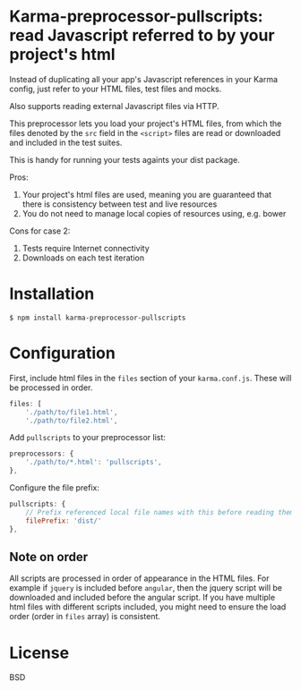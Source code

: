# Karma-preprocessor-pullscripts: read Javascript referred to by your project's html

Instead of duplicating all your app's Javascript references in your Karma config, just refer to your HTML files, test files and mocks.

Also supports reading external Javascript files via HTTP.

This preprocessor lets you load your project's HTML files, from which the files denoted by the `src` field in the `<script>` files are read or downloaded and included in the test suites.

This is handy for running your tests againts your dist package.

Pros:

1. Your project's html files are used, meaning you are guaranteed that there is consistency between test and live resources
2. You do not need to manage local copies of resources using, e.g. bower

Cons for case 2:

1. Tests require Internet connectivity
2. Downloads on each test iteration

# Installation

    $ npm install karma-preprocessor-pullscripts

# Configuration

First, include html files in the `files` section of your `karma.conf.js`. These will be processed in order.

```js
files: [
    './path/to/file1.html',
    './path/to/file2.html',
```

Add `pullscripts` to your preprocessor list:

```js
preprocessors: {
    './path/to/*.html': 'pullscripts',
},
```

Configure the file prefix:
```js
pullscripts: {
    // Prefix referenced local file names with this before reading them up.
    filePrefix: 'dist/'
},
```


## Note on order

All scripts are processed in order of appearance in the HTML files. For example if `jquery` is included before `angular`, then the jquery script will be downloaded and included before the angular script. If you have multiple html files with different scripts included, you might need to ensure the load order (order in `files` array) is consistent.

# License

BSD
